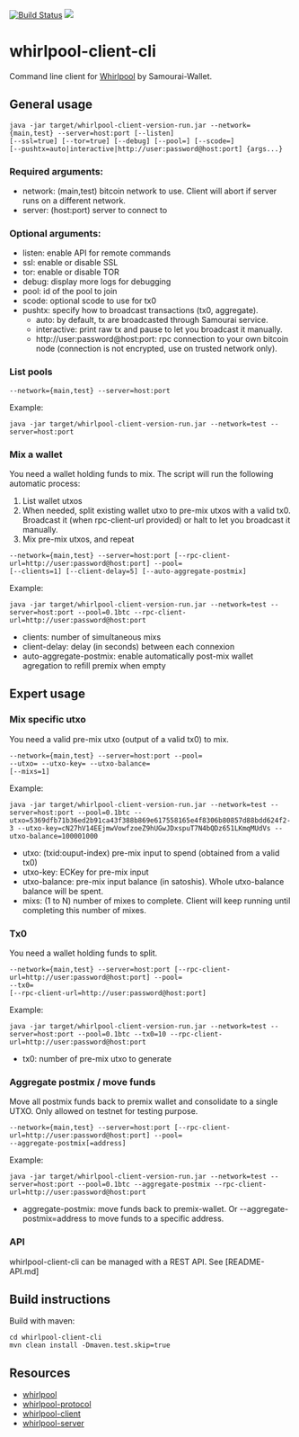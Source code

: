 [![Build Status](https://travis-ci.org/Samourai-Wallet/whirlpool-client-cli.svg?branch=develop)](https://travis-ci.org/Samourai-Wallet/whirlpool-client-cli)
[![](https://jitpack.io/v/Samourai-Wallet/whirlpool-client-cli.svg)](https://jitpack.io/#Samourai-Wallet/whirlpool-client-cli)

# whirlpool-client-cli

Command line client for [Whirlpool](https://github.com/Samourai-Wallet/Whirlpool) by Samourai-Wallet.


## General usage
```
java -jar target/whirlpool-client-version-run.jar --network={main,test} --server=host:port [--listen]
[--ssl=true] [--tor=true] [--debug] [--pool=] [--scode=]
[--pushtx=auto|interactive|http://user:password@host:port] {args...}
```

### Required arguments:
- network: (main,test) bitcoin network to use. Client will abort if server runs on a different network.
- server: (host:port) server to connect to

### Optional arguments:
- listen: enable API for remote commands
- ssl: enable or disable SSL
- tor: enable or disable TOR
- debug: display more logs for debugging
- pool: id of the pool to join
- scode: optional scode to use for tx0
- pushtx: specify how to broadcast transactions (tx0, aggregate).
    * auto: by default, tx are broadcasted through Samourai service.
    * interactive: print raw tx and pause to let you broadcast it manually.
    * http://user:password@host:port: rpc connection to your own bitcoin node (connection is not encrypted, use on trusted network only).

### List pools
```
--network={main,test} --server=host:port
```

Example:
```
java -jar target/whirlpool-client-version-run.jar --network=test --server=host:port
```

### Mix a wallet
You need a wallet holding funds to mix. The script will run the following automatic process:
1. List wallet utxos
2. When needed, split existing wallet utxo to pre-mix utxos with a valid tx0. Broadcast it (when rpc-client-url provided) or halt to let you broadcast it manually.
3. Mix pre-mix utxos, and repeat

```
--network={main,test} --server=host:port [--rpc-client-url=http://user:password@host:port] --pool=
[--clients=1] [--client-delay=5] [--auto-aggregate-postmix]
```

Example:
```
java -jar target/whirlpool-client-version-run.jar --network=test --server=host:port --pool=0.1btc --rpc-client-url=http://user:password@host:port
```
- clients: number of simultaneous mixs
- client-delay: delay (in seconds) between each connexion
- auto-aggregate-postmix: enable automatically post-mix wallet agregation to refill premix when empty

## Expert usage

### Mix specific utxo
You need a valid pre-mix utxo (output of a valid tx0) to mix.
```
--network={main,test} --server=host:port --pool=
--utxo= --utxo-key= --utxo-balance=
[--mixs=1]
```

Example:
```
java -jar target/whirlpool-client-version-run.jar --network=test --server=host:port --pool=0.1btc --utxo=5369dfb71b36ed2b91ca43f388b869e617558165e4f8306b80857d88bdd624f2-3 --utxo-key=cN27hV14EEjmwVowfzoeZ9hUGwJDxspuT7N4bQDz651LKmqMUdVs --utxo-balance=100001000
```
- utxo: (txid:ouput-index) pre-mix input to spend (obtained from a valid tx0)
- utxo-key: ECKey for pre-mix input
- utxo-balance: pre-mix input balance (in satoshis). Whole utxo-balance balance will be spent.
- mixs: (1 to N) number of mixes to complete. Client will keep running until completing this number of mixes.


### Tx0
You need a wallet holding funds to split.
```
--network={main,test} --server=host:port [--rpc-client-url=http://user:password@host:port] --pool=
--tx0=
[--rpc-client-url=http://user:password@host:port]
```

Example:
```
java -jar target/whirlpool-client-version-run.jar --network=test --server=host:port --pool=0.1btc --tx0=10 --rpc-client-url=http://user:password@host:port
```
- tx0: number of pre-mix utxo to generate

### Aggregate postmix / move funds
Move all postmix funds back to premix wallet and consolidate to a single UTXO.
Only allowed on testnet for testing purpose.
```
--network={main,test} --server=host:port [--rpc-client-url=http://user:password@host:port] --pool=
--aggregate-postmix[=address]
```

Example:
```
java -jar target/whirlpool-client-version-run.jar --network=test --server=host:port --pool=0.1btc --aggregate-postmix --rpc-client-url=http://user:password@host:port
```
- aggregate-postmix: move funds back to premix-wallet. Or --aggregate-postmix=address to move funds to a specific address.

### API
whirlpool-client-cli can be managed with a REST API. See [README-API.md]

## Build instructions
Build with maven:

```
cd whirlpool-client-cli
mvn clean install -Dmaven.test.skip=true
```

## Resources
 * [whirlpool](https://github.com/Samourai-Wallet/Whirlpool)
 * [whirlpool-protocol](https://github.com/Samourai-Wallet/whirlpool-protocol)
 * [whirlpool-client](https://github.com/Samourai-Wallet/whirlpool-client)
 * [whirlpool-server](https://github.com/Samourai-Wallet/whirlpool-server)
